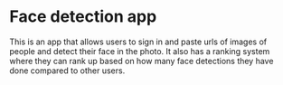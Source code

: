 # Face detection app

This is an app that allows users to sign in and paste urls of images of people and detect their face in the photo. It also has a ranking system where they can rank up based on how many face detections they have done compared to other users.